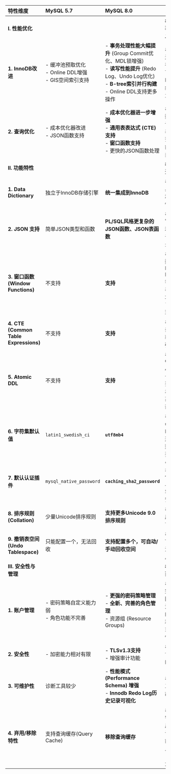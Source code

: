 | 特性维度                              | MySQL 5.7                                                 | MySQL 8.0                                                    | 关键差异说明与影响                                           |
| :------------------------------------ | :-------------------------------------------------------- | :----------------------------------------------------------- | :----------------------------------------------------------- |
| **I. 性能优化**                       |                                                           |                                                              | **8.0在InnoDB方面有显著提升，适用于高并发、大数据量场景。**  |
| **1. InnoDB改进**                     | - 缓冲池预取优化<br>- Online DDL增强<br>- GIS空间索引支持 | - **事务处理性能大幅提升** (Group Commit优化、MDL锁增强)<br>- **读写性能提升** (Redo Log、Undo Log优化)<br>- **B-tree索引并行构建**<br>- Online DDL支持更多操作 | 8.0对InnoDB存储引擎进行了深度优化，尤其在高并发、高写入负载下表现更优。Online DDL的增强使得更多表结构变更可以在不阻塞业务的情况下进行。 |
| **2. 查询优化**                       | - 成本优化器改进<br>- JSON函数支持                        | - **成本优化器进一步增强**<br>- **通用表表达式 (CTE) 支持**<br>- **窗口函数支持**<br>- 更快的JSON函数处理 | 8.0引入了CTE和窗口函数，极大简化了复杂查询的编写，提升了查询表达能力和部分场景的查询性能。JSON处理功能更强大，适用BSON类型数据存储。 |
| **II. 功能特性**                      |                                                           |                                                              | **8.0引入了大量现代化、开发友好的新特性。**                  |
| **1. Data Dictionary**                | 独立于InnoDB存储引擎                                      | **统一集成到InnoDB**                                         | 8.0实现了统一的数据字典，改善了元数据存储和访问的一致性与原子性，简化了管理。 |
| **2. JSON 支持**                      | 简单JSON类型和函数                                        | **PL/SQL风格更复杂的JSON函数、JSON表函数**                   | 8.0的JSON支持更丰富，可以更方便地处理和查询JSON数据，适用于NoSQL与SQL混合场景。 |
| **3. 窗口函数 (Window Functions)**    | 不支持                                                    | **支持**                                                     | 8.0引入了强大的窗口函数（如ROW_NUMBER(), RANK(), LEAD(), LAG()等），极大地简化了报表、排名、分析等复杂场景的SQL编写，减少了应用程序端的逻辑处理。 |
| **4. CTE (Common Table Expressions)** | 不支持                                                    | **支持**                                                     | 8.0引入的CTE使得复杂、递归查询的SQL逻辑更清晰、可读性更强。  |
| **5. Atomic DDL**                     | 不支持                                                    | **支持**                                                     | 8.0的DDL操作（如CREATE TABLE, ALTER TABLE等）是原子的，要么全部成功，要么全部失败，这意味着DDL操作的安全性更高，在崩溃时不会出现部分执行的状态。 |
| **6. 字符集默认值**                   | `latin1_swedish_ci`                                       | **`utf8mb4`**                                                | 8.0默认字符集变更为`utf8mb4`，更好地支持Emoji等各种复杂字符，避免了因字符集问题导致的乱码。这是非常重要的一个变化。 |
| **7. 默认认证插件**                   | `mysql_native_password`                                   | **`caching_sha2_password`**                                  | `caching_sha2_password`是更安全的加密方式，但需要更新客户端驱动以支持。这可能带来兼容性问题，但也提升了安全性。 |
| **8. 排序规则 (Collation)**           | 少量Unicode排序规则                                       | **支持更多Unicode 9.0排序规则**                              | 8.0提供了更细粒度的排序规则，尤其对于多语言应用更友好。      |
| **9. 撤销表空间 (Undo Tablespace)**   | 只能配置一个，无法回收                                    | **支持配置多个，可自动/手动回收空间**                        | 8.0的Undo Tablespace管理更灵活，有助于减少磁盘占用。         |
| **III. 安全性与管理**                 |                                                           |                                                              | **8.0在安全性和易用性方面有显著提升。**                      |
| **1. 账户管理**                       | - 密码策略自定义能力弱<br>- 角色功能不完善                | - **更强的密码策略管理**<br>- **全新、完善的角色管理**<br>- 资源组 (Resource Groups) | 8.0的角色管理功能更加完善，可以方便地对权限进行分组和分配。资源组允许对用户或会话的CPU/IO资源进行隔离和限制，提升了多租户或混合负载场景的稳定性。 |
| **2. 安全性**                         | - 加密能力相对有限                                        | - **TLSv1.3支持**<br>- 增强审计功能                          | 8.0支持更安全的传输层协议，加强了数据传输的安全性。          |
| **3. 可维护性**                       | 诊断工具较少                                              | - **性能模式 (Performance Schema) 增强**<br>- **Innodb Redo Log历史记录可视化** | 8.0提供了更强大的诊断工具，有助于DBA进行故障排查和性能分析。 |
| **4. 弃用/移除特性**                  | 支持查询缓存(Query Cache)                                 | **移除查询缓存**                                             | 8.0移除了查询缓存，这需要重新评估应用程序层的缓存策略。虽然查询缓存曾被用于提升性能，但在高并发、高写入场景下，其维护成本（锁竞争、失效）往往大于收益。 |